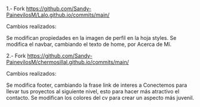 1.- Fork https://github.com/Sandy-PainevilosM/Lalo.github.io/commits/main/

Cambios realizados:

Se modifican propiedades en la imagen de perfil en la hoja styles.
Se modifica el navbar, cambiando el texto de home, por Acerca de Mí.


2.- Fork https://github.com/Sandy-PainevilosM/chermosillal.github.io/commits/main/

Cambios realizados:

Se modifica footer, cambiando la frase link de interes a Conectemos para llevar tus proyectos al siguiente nivel, esto para hacer más atractivo el contacto.
Se modifican los colores del cv para crear un aspecto más juvenil.
